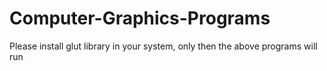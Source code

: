 # Computer-Graphics-Programs
Please install glut library in your system, only then the above programs will run
